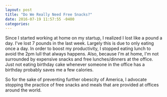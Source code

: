 ```yaml
---
layout: post
title: "Do We Really Need Free Snacks?"
date: 2016-07-19 11:57:55 -0400
categories: 
---
```


Since I started working at home on my startup, I realized I lost like a pound a day.  I've lost 7 pounds in the last week.  Largely this is due to only eating once a day.  In order to boost my productivity, I stopped eating lunch to avoid the 2pm lull that always happens.  Also, because I'm at home, I'm not surrounded by expensive snacks and free lunches/dinners at the office.  Just not eating birthday cake whenever someone in the office has a birthday probably saves me a few calories.  

So for the sake of preventing further obescity of America, I advocate stopping the practice of free snacks and meals that are provided at offices around the world. 